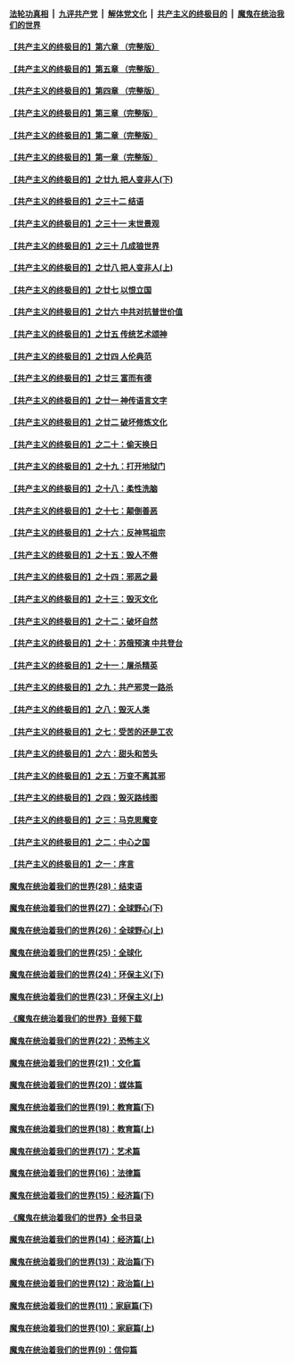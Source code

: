 ####  [法轮功真相](../../../../basic/blob/master/README.md?t=12291901) &nbsp;|&nbsp; [九评共产党](../../../../9ping.md/blob/master/README.md?t=12291901) &nbsp;|&nbsp; [解体党文化](../../../../jtdwh.md/blob/master/README.md?t=12291901)  &nbsp;|&nbsp; [共产主义的终极目的](../../../../gczydzjmd.md/blob/master/README.md?t=12291901) &nbsp;|&nbsp; [魔鬼在统治我们的世界](../../../../mgztzwmdsj.md/blob/master/README.md?t=12291901) 

#### [【共产主义的终极目的】第六章 （完整版）](../pages/nsc422/n11428913.md?t=12291901) 

#### [【共产主义的终极目的】第五章 （完整版）](../pages/nsc422/n11428912.md?t=12291901) 

#### [【共产主义的终极目的】第四章 （完整版）](../pages/nsc422/n11428907.md?t=12291901) 

#### [【共产主义的终极目的】第三章（完整版）](../pages/nsc422/n11428848.md?t=12291901) 

#### [【共产主义的终极目的】第二章（完整版）](../pages/nsc422/n11428831.md?t=12291901) 

#### [【共产主义的终极目的】第一章（完整版）](../pages/nsc422/n11417651.md?t=12291901) 

#### [【共产主义的终极目的】之廿九 把人变非人(下)](../pages/nsc422/n11344140.md?t=12291901) 

#### [【共产主义的终极目的】之三十二 结语](../pages/nsc422/n11360535.md?t=12291901) 

#### [【共产主义的终极目的】之三十一 末世景观](../pages/nsc422/n11351129.md?t=12291901) 

#### [【共产主义的终极目的】之三十 几成狼世界](../pages/nsc422/n11348280.md?t=12291901) 

#### [【共产主义的终极目的】之廿八 把人变非人(上)](../pages/nsc422/n11340492.md?t=12291901) 

#### [【共产主义的终极目的】之廿七 以恨立国](../pages/nsc422/n11336944.md?t=12291901) 

#### [【共产主义的终极目的】之廿六 中共对抗普世价值](../pages/nsc422/n11324785.md?t=12291901) 

#### [【共产主义的终极目的】之廿五 传统艺术颂神](../pages/nsc422/n11296396.md?t=12291901) 

#### [【共产主义的终极目的】之廿四 人伦典范](../pages/nsc422/n11296397.md?t=12291901) 

#### [【共产主义的终极目的】之廿三 富而有德](../pages/nsc422/n11283598.md?t=12291901) 

#### [【共产主义的终极目的】之廿一 神传语言文字](../pages/nsc422/n11263265.md?t=12291901) 

#### [【共产主义的终极目的】之廿二 破坏修炼文化](../pages/nsc422/n11245728.md?t=12291901) 

#### [【共产主义的终极目的】之二十：偷天换日](../pages/nsc422/n11238846.md?t=12291901) 

#### [【共产主义的终极目的】之十九：打开地狱门](../pages/nsc422/n11206376.md?t=12291901) 

#### [【共产主义的终极目的】之十八：柔性洗脑](../pages/nsc422/n11199994.md?t=12291901) 

#### [【共产主义的终极目的】之十七：颠倒善恶](../pages/nsc422/n11179782.md?t=12291901) 

#### [【共产主义的终极目的】之十六：反神骂祖宗](../pages/nsc422/n11166798.md?t=12291901) 

#### [【共产主义的终极目的】之十五：毁人不倦](../pages/nsc422/n11166792.md?t=12291901) 

#### [【共产主义的终极目的】之十四：邪恶之最](../pages/nsc422/n11150249.md?t=12291901) 

#### [【共产主义的终极目的】之十三：毁灭文化](../pages/nsc422/n11135227.md?t=12291901) 

#### [【共产主义的终极目的】之十二：破坏自然](../pages/nsc422/n11135214.md?t=12291901) 

#### [【共产主义的终极目的】之十：苏俄预演 中共登台](../pages/nsc422/n11118424.md?t=12291901) 

#### [【共产主义的终极目的】之十一：屠杀精英](../pages/nsc422/n11118442.md?t=12291901) 

#### [【共产主义的终极目的】之九：共产邪灵一路杀](../pages/nsc422/n11114139.md?t=12291901) 

#### [【共产主义的终极目的】之八：毁灭人类](../pages/nsc422/n11108503.md?t=12291901) 

#### [【共产主义的终极目的】之七：受苦的还是工农](../pages/nsc422/n11101809.md?t=12291901) 

#### [【共产主义的终极目的】之六：甜头和苦头](../pages/nsc422/n11096971.md?t=12291901) 

#### [【共产主义的终极目的】之五：万变不离其邪](../pages/nsc422/n11091285.md?t=12291901) 

#### [【共产主义的终极目的】之四：毁灭路线图](../pages/nsc422/n11086284.md?t=12291901) 

#### [【共产主义的终极目的】之三：马克思魔变](../pages/nsc422/n11061941.md?t=12291901) 

#### [【共产主义的终极目的】之二：中心之国](../pages/nsc422/n11047728.md?t=12291901) 

#### [【共产主义的终极目的】之一：序言](../pages/nsc422/n11086077.md?t=12291901) 

#### [魔鬼在统治着我们的世界(28)：结束语](../pages/nsc422/n10936246.md?t=12291901) 

#### [魔鬼在统治着我们的世界(27)：全球野心(下)](../pages/nsc422/n10928319.md?t=12291901) 

#### [魔鬼在统治着我们的世界(26)：全球野心(上)](../pages/nsc422/n10900318.md?t=12291901) 

#### [魔鬼在统治着我们的世界(25)：全球化](../pages/nsc422/n10788205.md?t=12291901) 

#### [魔鬼在统治着我们的世界(24)：环保主义(下)](../pages/nsc422/n10695307.md?t=12291901) 

#### [魔鬼在统治着我们的世界(23)：环保主义(上)](../pages/nsc422/n10688613.md?t=12291901) 

#### [《魔鬼在统治着我们的世界》音频下载](../pages/nsc422/n10635553.md?t=12291901) 

#### [魔鬼在统治着我们的世界(22)：恐怖主义](../pages/nsc422/n10614727.md?t=12291901) 

#### [魔鬼在统治着我们的世界(21)：文化篇](../pages/nsc422/n10597706.md?t=12291901) 

#### [魔鬼在统治着我们的世界(20)：媒体篇](../pages/nsc422/n10586579.md?t=12291901) 

#### [魔鬼在统治着我们的世界(19)：教育篇(下)](../pages/nsc422/n10564808.md?t=12291901) 

#### [魔鬼在统治着我们的世界(18)：教育篇(上)](../pages/nsc422/n10526970.md?t=12291901) 

#### [魔鬼在统治着我们的世界(17)：艺术篇](../pages/nsc422/n10499093.md?t=12291901) 

#### [魔鬼在统治着我们的世界(16)：法律篇](../pages/nsc422/n10485969.md?t=12291901) 

#### [魔鬼在统治着我们的世界(15)：经济篇(下)](../pages/nsc422/n10469975.md?t=12291901) 

#### [《魔鬼在统治着我们的世界》全书目录](../pages/nsc422/n10464261.md?t=12291901) 

#### [魔鬼在统治着我们的世界(14)：经济篇(上)](../pages/nsc422/n10457370.md?t=12291901) 

#### [魔鬼在统治着我们的世界(13)：政治篇(下)](../pages/nsc422/n10448270.md?t=12291901) 

#### [魔鬼在统治着我们的世界(12)：政治篇(上)](../pages/nsc422/n10444576.md?t=12291901) 

#### [魔鬼在统治着我们的世界(11)：家庭篇(下)](../pages/nsc422/n10440961.md?t=12291901) 

#### [魔鬼在统治着我们的世界(10)：家庭篇(上)](../pages/nsc422/n10435448.md?t=12291901) 

#### [魔鬼在统治着我们的世界(9)：信仰篇](../pages/nsc422/n10432159.md?t=12291901) 

